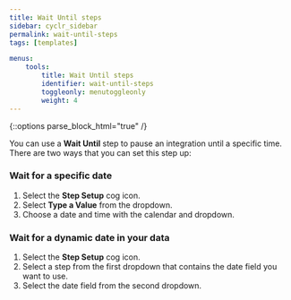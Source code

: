 ```yaml
---
title: Wait Until steps
sidebar: cyclr_sidebar
permalink: wait-until-steps
tags: [templates]

menus:
    tools:
        title: Wait Until steps
        identifier: wait-until-steps
        toggleonly: menutoggleonly
        weight: 4
---
```

{::options parse_block_html="true" /}
<section class="card">

You can use a **Wait Until** step to pause an integration until a specific time. There are two ways that you can set this step up:

### Wait for a specific date

1. Select the **Step Setup** cog icon.
2. Select **Type a Value** from the dropdown.
3. Choose a date and time with the calendar and dropdown.

### Wait for a dynamic date in your data

1. Select the **Step Setup** cog icon.
2. Select a step from the first dropdown that contains the date field you want to use.
3. Select the date field from the second dropdown.

</section>
